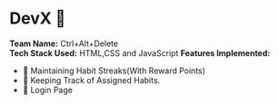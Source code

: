 # DevX 🚀  
**Team Name:** Ctrl+Alt+Delete  
**Tech Stack Used:** HTML,CSS and JavaScript
**Features Implemented:**
- 🚀 Maintaining Habit Streaks(With Reward Points)
- 🎨 Keeping Track of Assigned Habits.
- 🔐 Login Page
